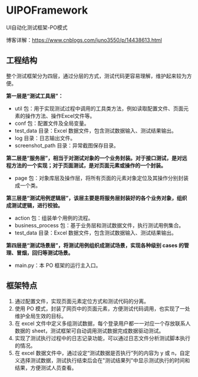 # UIPOFramework
UI自动化测试框架-PO模式

博客详解：https://www.cnblogs.com/juno3550/p/14438613.html

<h2>工程结构</h2>

整个测试框架分为四层，通过分层的方式，测试代码更容易理解，维护起来较为方便。

**第一层是“测试工具层”：**

* util 包：用于实现测试过程中调用的工具类方法，例如读取配置文件、页面元素的操作方法、操作Excel文件等。
* conf 包：配置文件及全局变量。
* test_data 目录：Excel 数据文件，包含测试数据输入、测试结果输出。
* log 目录：日志输出文件。
* screenshot_path 目录：异常截图保存目录。

**第二层是“服务层”，相当于对测试对象的一个业务封装。对于接口测试，是对远程方法的一个实现；对于页面测试，是对页面元素或操作的一个封装。**

* page 包：对象库层及操作层，将所有页面的元素对象定位及其操作分别封装成一个类。

**第三层是“测试用例逻辑层”，该层主要是将服务层封装好的各个业务对象，组织成测试逻辑，进行校验。**

* action 包：组装单个用例的流程。
* business_process 包：基于业务层和测试数据文件，执行测试用例集合。
* test_data 目录：Excel 数据文件，包含测试数据输入、测试结果输出。　

**第四层是“测试场景层”，将测试用例组织成测试场景，实现各种级别 cases 的管理、冒烟，回归等测试场景。**

* main.py：本 PO 框架的运行主入口。


<h2>框架特点</h2>

1. 通过配置文件，实现页面元素定位方式和测试代码的分离。
2. 使用 PO 模式，封装了网页中的页面元素，方便测试代码调用，也实现了一处维护全局生效的目标。
3. 在 excel 文件中定义多组测试数据，每个登录用户都一一对应一个存放联系人数据的 sheet，测试框架可自动调用测试数据完成数据驱动测试。
4. 实现了测试执行过程中的日志记录功能，可以通过日志文件分析测试脚本执行的情况。
5. 在 excel 数据文件中，通过设定“测试数据是否执行”列的内容为 y 或 n，自定义选择测试数据，测试执行结束后会在"测试结果列"中显示测试执行的时间和结果，方便测试人员查看。
